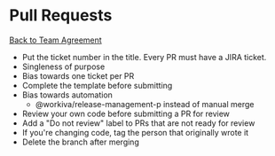 Pull Requests
===============================
[Back to Team Agreement](README.md)

- Put the ticket number in the title. Every PR must have a JIRA ticket.
- Singleness of purpose
- Bias towards one ticket per PR
- Complete the template before submitting
- Bias towards automation
  - @workiva/release-management-p instead of manual merge
- Review your own code before submitting a PR for review
- Add a "Do not review" label to PRs that are not ready for review
- If you're changing code, tag the person that originally wrote it
- Delete the branch after merging

